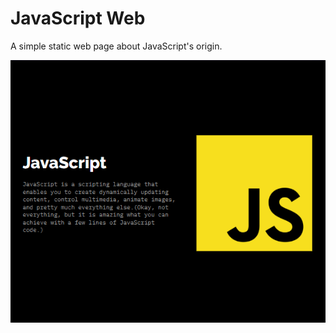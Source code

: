 # JavaScript Web

A simple static web page about JavaScript's origin.

![Javascript Web image](../images/jsweb.png)
